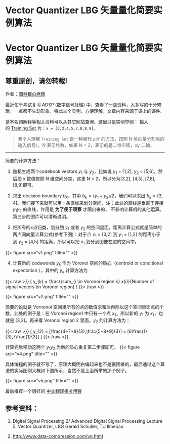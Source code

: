 # Vector Quantizer LBG 矢量量化简要实例算法

# Vector Quantizer LBG 矢量量化简要实例算法
## 尊重原创，请勿转载! 
作者：[图林根の烤肠](https://www.thueringerbratwurst.com)

最近忙于考试复习 ADSP (数字信号处理) 中，查看了一些资料，大多写的十分繁琐，一点都不生动形象，特此举个实例，方便理解，文章内容来源于课上的课件.

基本名词解释等相关资料可以从其它网站查询，这里只是实例举例：
输入的 [Training Set](http://en.wikipedia.org/wiki/Training_set) 为：`x = [3,2,4,5,7,8,8,9]`。
>我个人理解 `Training Set` 是一种替代 `pdf` 的方法，按照 N 维向量分割后的输入信号）。N 表示维数，如果 N = 2，表示的是二维空间，xy 二轴。

---

简要的计算方法：
1. 随机生成两个codebook vectors $y_{1}$ 与 $y_{2}$，比如说 $y_{1}$ = [1,2], $y_{2}$ = [5,6]，然后把 x 数值按照 N 维空间分类，这里 N = 2，所以分为[3,2], [4,5], [7,8], [8,9]即可。
2. 求出 decision boundary $b_{k}$，其中 $b_{k}=(y_{1}+y_{2})/2$，我们可以求出 $b_{k} = [3,4]$。我们接下来就可以用一条直线来划分空间，注：此处的直线是垂直于连接 $y_{1}y_{2}$ 的直线，作用是 **为了便于观察** 才画出来的， 不影响计算机的其他运算。第三步的图片可以清晰说明。

3. 把所有的x点归类，划分到 $y_{1}$ 或者 $y_{2}$ 的空间里面，距离计算公式就是简单的两点间向量计算公式(参考下图)：对于点 $x_{1}$ = [3,2] 到 $y_{1}$ = [1,2] 的距离小于到 $y_{2}$ = [4,5] 的距离，所以可以把 $x_{1}$ 划分到图像左边的空间中。

{{< figure src="v1.png" title="" >}}

4. 计算新的 codewords $y_{k}$ 作为 Voronoi 空间的质心（centroid or conditional expectation ），其中的 $y_{k}$ 计算方法为

{{< raw >}}
\[ 
    y_{k} = \frac{\sum_{i \in Voronoi region k} x(i)}{Number  of signal vectors \in Voronoi region}
\]
{{< /raw >}}

{{< figure src="v2.png" title="" >}}

简要的说就是 Vornonoi 空间里所有的点的数值求和后再除以这个空间里面点的个数，此处的例子是：在 Voronoi region1 中只有一个点 $x_{1}$，所以新的 $y_{1}$ 为 $x_{1}$，也就是 [3,2]。再来看 Voronoi region 2 里面，$y_{2}$ 的计算方法为：

{{< raw >}}
\[ 
    y_{2} = [\frac{4+7+8}{3},\frac{5+8+9}{3}] = [6\frac{1}{3},7\frac{1}{3}]
\]
{{< /raw >}}
<!-- {{< figure src="v3.png" title="" >}} -->

计算完后移动这两个 $y_{1}y_{2}$ 为新的质心重复第二步骤即可。
{{< figure src="v4.png" title="" >}}

具体编程的例子就不写了，原理大概明白编起来也不是很困难的，最后通过这个算法的实际图例大概如下图所示，当然不是上面所举的那个例子。

{{< figure src="v5.png" title="" >}}

最后推荐一个很好的 [中文翻译相关博客](http://blog.csdn.net/zouxy09/article/details/9153255)

## 参考资料：
1. Digital Signal Processing 2/ Advanced Digital Signal Processing Lecture 5, Vector Quantizer, LBG Gerald Schuller, TU Ilmenau

2. <http://www.data-compression.com/vq.html>
